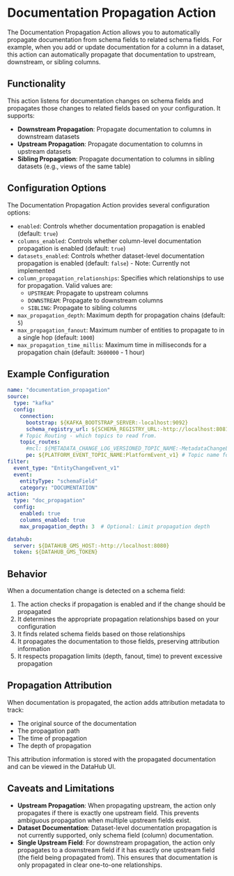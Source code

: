 # Documentation Propagation Action

The Documentation Propagation Action allows you to automatically propagate documentation from schema fields to related schema fields. For example, when you add or update documentation for a column in a dataset, this action can automatically propagate that documentation to upstream, downstream, or sibling columns.

## Functionality

This action listens for documentation changes on schema fields and propagates those changes to related fields based on your configuration. It supports:

- **Downstream Propagation**: Propagate documentation to columns in downstream datasets
- **Upstream Propagation**: Propagate documentation to columns in upstream datasets
- **Sibling Propagation**: Propagate documentation to columns in sibling datasets (e.g., views of the same table)

## Configuration Options

The Documentation Propagation Action provides several configuration options:

- `enabled`: Controls whether documentation propagation is enabled (default: `true`)
- `columns_enabled`: Controls whether column-level documentation propagation is enabled (default: `true`)
- `datasets_enabled`: Controls whether dataset-level documentation propagation is enabled (default: `false`) - Note: Currently not implemented
- `column_propagation_relationships`: Specifies which relationships to use for propagation. Valid values are:
    - `UPSTREAM`: Propagate to upstream columns
    - `DOWNSTREAM`: Propagate to downstream columns
    - `SIBLING`: Propagate to sibling columns
- `max_propagation_depth`: Maximum depth for propagation chains (default: `5`)
- `max_propagation_fanout`: Maximum number of entities to propagate to in a single hop (default: `1000`)
- `max_propagation_time_millis`: Maximum time in milliseconds for a propagation chain (default: `3600000` - 1 hour)

## Example Configuration

```yaml
name: "documentation_propagation"
source:
  type: "kafka"
  config:
    connection:
      bootstrap: ${KAFKA_BOOTSTRAP_SERVER:-localhost:9092}
      schema_registry_url: ${SCHEMA_REGISTRY_URL:-http://localhost:8081}
    # Topic Routing - which topics to read from.
    topic_routes:
      #mcl: ${METADATA_CHANGE_LOG_VERSIONED_TOPIC_NAME:-MetadataChangeLog_Versioned_v1} # Topic name for MetadataChangeLogEvent_v1 events.
      pe: ${PLATFORM_EVENT_TOPIC_NAME:PlatformEvent_v1} # Topic name for PlatformEvent_v1 events.  
filter:
  event_type: "EntityChangeEvent_v1"
  event:
    entityType: "schemaField"
    category: "DOCUMENTATION"
action:
  type: "doc_propagation"
  config:
    enabled: true
    columns_enabled: true
    max_propagation_depth: 3  # Optional: Limit propagation depth

datahub:
  server: ${DATAHUB_GMS_HOST:-http://localhost:8080}
  token: ${DATAHUB_GMS_TOKEN}
```

## Behavior

When a documentation change is detected on a schema field:

1. The action checks if propagation is enabled and if the change should be propagated
2. It determines the appropriate propagation relationships based on your configuration
3. It finds related schema fields based on those relationships
4. It propagates the documentation to those fields, preserving attribution information
5. It respects propagation limits (depth, fanout, time) to prevent excessive propagation

## Propagation Attribution

When documentation is propagated, the action adds attribution metadata to track:

- The original source of the documentation
- The propagation path
- The time of propagation
- The depth of propagation

This attribution information is stored with the propagated documentation and can be viewed in the DataHub UI.

## Caveats and Limitations

- **Upstream Propagation**: When propagating upstream, the action only propagates if there is exactly one upstream field. This prevents ambiguous propagation when multiple upstream fields exist.
- **Dataset Documentation**: Dataset-level documentation propagation is not currently supported, only schema field (column) documentation.
- **Single Upstream Field**: For downstream propagation, the action only propagates to a downstream field if it has exactly one upstream field (the field being propagated from). This ensures that documentation is only propagated in clear one-to-one relationships.
